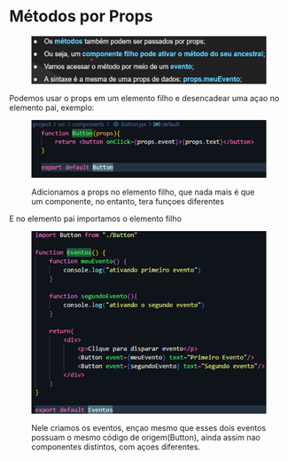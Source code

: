 # Métodos por Props

<figure><img src=".gitbook/assets/image.png" alt=""><figcaption></figcaption></figure>

Podemos usar o props em um elemento filho e desencadear uma açao no elemento pai, exemplo:

<figure><img src=".gitbook/assets/image (1).png" alt=""><figcaption><p>Adicionamos a props no elemento filho, que nada mais é que um componente, no entanto, tera funçoes diferentes</p></figcaption></figure>

E no elemento pai importamos o elemento filho

<div align="left">

<figure><img src=".gitbook/assets/image (2).png" alt=""><figcaption><p>Nele criamos os eventos, ençao mesmo que esses dois eventos possuam o mesmo código de origem(Button), ainda assim nao componentes distintos, com açoes diferentes. </p></figcaption></figure>

</div>


